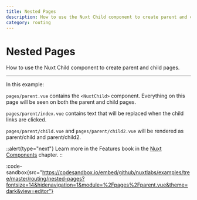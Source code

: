 ```yaml
---
title: Nested Pages
description: How to use the Nuxt Child component to create parent and child pages.
category: routing
---
```

# Nested Pages

How to use the Nuxt Child component to create parent and child pages.

---

In this example:

`pages/parent.vue` contains the `<NuxtChild>` component. Everything on this page will be seen on both the parent and child pages.

`pages/parent/index.vue` contains text that will be replaced when the child links are clicked.

`pages/parent/child.vue` and `pages/parent/child2.vue` will be rendered as parent/child and parent/child2.

::alert{type="next"}
Learn more in the Features book in the [Nuxt Components](/docs/features/nuxt-components#the-nuxtchild-component) chapter.
::

:code-sandbox{src="https://codesandbox.io/embed/github/nuxtlabs/examples/tree/master/routing/nested-pages?fontsize=14&hidenavigation=1&module=%2Fpages%2Fparent.vue&theme=dark&view=editor"}
